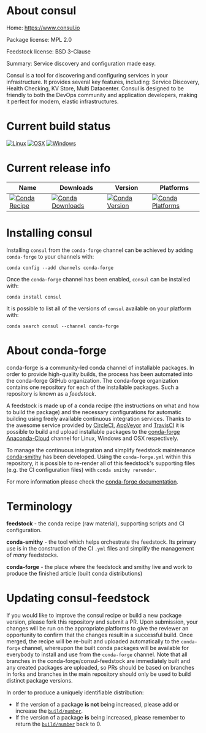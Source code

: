 About consul
============

Home: https://www.consul.io

Package license: MPL 2.0

Feedstock license: BSD 3-Clause

Summary: Service discovery and configuration made easy.

Consul is a tool for discovering and configuring services in your
infrastructure. It provides several key features, including:
Service Discovery, Health Checking, KV Store, Multi Datacenter.
Consul is designed to be friendly to both the DevOps community and
application developers, making it perfect for modern, elastic infrastructures.


Current build status
====================

[![Linux](https://img.shields.io/circleci/project/github/conda-forge/consul-feedstock/master.svg?label=Linux)](https://circleci.com/gh/conda-forge/consul-feedstock)
[![OSX](https://img.shields.io/travis/conda-forge/consul-feedstock/master.svg?label=macOS)](https://travis-ci.org/conda-forge/consul-feedstock)
[![Windows](https://img.shields.io/appveyor/ci/conda-forge/consul-feedstock/master.svg?label=Windows)](https://ci.appveyor.com/project/conda-forge/consul-feedstock/branch/master)

Current release info
====================

| Name | Downloads | Version | Platforms |
| --- | --- | --- | --- |
| [![Conda Recipe](https://img.shields.io/badge/recipe-consul-green.svg)](https://anaconda.org/conda-forge/consul) | [![Conda Downloads](https://img.shields.io/conda/dn/conda-forge/consul.svg)](https://anaconda.org/conda-forge/consul) | [![Conda Version](https://img.shields.io/conda/vn/conda-forge/consul.svg)](https://anaconda.org/conda-forge/consul) | [![Conda Platforms](https://img.shields.io/conda/pn/conda-forge/consul.svg)](https://anaconda.org/conda-forge/consul) |

Installing consul
=================

Installing `consul` from the `conda-forge` channel can be achieved by adding `conda-forge` to your channels with:

```
conda config --add channels conda-forge
```

Once the `conda-forge` channel has been enabled, `consul` can be installed with:

```
conda install consul
```

It is possible to list all of the versions of `consul` available on your platform with:

```
conda search consul --channel conda-forge
```


About conda-forge
=================

conda-forge is a community-led conda channel of installable packages.
In order to provide high-quality builds, the process has been automated into the
conda-forge GitHub organization. The conda-forge organization contains one repository
for each of the installable packages. Such a repository is known as a *feedstock*.

A feedstock is made up of a conda recipe (the instructions on what and how to build
the package) and the necessary configurations for automatic building using freely
available continuous integration services. Thanks to the awesome service provided by
[CircleCI](https://circleci.com/), [AppVeyor](http://www.appveyor.com/)
and [TravisCI](https://travis-ci.org/) it is possible to build and upload installable
packages to the [conda-forge](https://anaconda.org/conda-forge)
[Anaconda-Cloud](http://docs.anaconda.org/) channel for Linux, Windows and OSX respectively.

To manage the continuous integration and simplify feedstock maintenance
[conda-smithy](http://github.com/conda-forge/conda-smithy) has been developed.
Using the ``conda-forge.yml`` within this repository, it is possible to re-render all of
this feedstock's supporting files (e.g. the CI configuration files) with ``conda smithy rerender``.

For more information please check the [conda-forge documentation](https://conda-forge.org/docs/).

Terminology
===========

**feedstock** - the conda recipe (raw material), supporting scripts and CI configuration.

**conda-smithy** - the tool which helps orchestrate the feedstock.
                   Its primary use is in the construction of the CI ``.yml`` files
                   and simplify the management of *many* feedstocks.

**conda-forge** - the place where the feedstock and smithy live and work to
                  produce the finished article (built conda distributions)


Updating consul-feedstock
=========================

If you would like to improve the consul recipe or build a new
package version, please fork this repository and submit a PR. Upon submission,
your changes will be run on the appropriate platforms to give the reviewer an
opportunity to confirm that the changes result in a successful build. Once
merged, the recipe will be re-built and uploaded automatically to the
`conda-forge` channel, whereupon the built conda packages will be available for
everybody to install and use from the `conda-forge` channel.
Note that all branches in the conda-forge/consul-feedstock are
immediately built and any created packages are uploaded, so PRs should be based
on branches in forks and branches in the main repository should only be used to
build distinct package versions.

In order to produce a uniquely identifiable distribution:
 * If the version of a package **is not** being increased, please add or increase
   the [``build/number``](http://conda.pydata.org/docs/building/meta-yaml.html#build-number-and-string).
 * If the version of a package **is** being increased, please remember to return
   the [``build/number``](http://conda.pydata.org/docs/building/meta-yaml.html#build-number-and-string)
   back to 0.